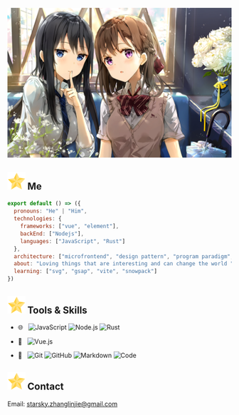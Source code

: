 ![01PNG](./BINARY/01.png)

## <img src="./svg/star.svg"/>  Me
                                                                                      
```js
export default () => ({
  pronouns: "He" | "Him",
  technologies: {
    frameworks: ["vue", "element"],
    backEnd: ["Nodejs"],
    languages: ["JavaScript", "Rust"]
  },
  architecture: ["microfrontend", "design pattern", "program paradigm", "algorithm"],
  about: "Loving things that are interesting and can change the world ",
  learning: ["svg", "gsap", "vite", "snowpack"]
})                                                                                                   
```
                                                                                                    
## <img src="./svg/star.svg"/>  Tools & Skills

- 🌐 &#160; 
![JavaScript](https://img.shields.io/badge/-JavaScript-333333?style=flat&logo=JavaScript)
![Node.js](https://img.shields.io/badge/-Node.js-333333?style=flat&logo=node.js)
![Rust](https://img.shields.io/badge/-Rust-333333?style=flat&logo=rust&logoColor=blue)

- 🚧 &#160;
![Vue.js](https://img.shields.io/badge/-VueJS-333333?style=flat&logo=Vue.js)

- 🔧 &#160;
![Git](https://img.shields.io/badge/-Git-333333?style=flat&logo=git)
![GitHub](https://img.shields.io/badge/-GitHub-333333?style=flat&logo=github)
![Markdown](https://img.shields.io/badge/-Markdown-333333?style=flat&logo=markdown)
![Code](https://img.shields.io/badge/-Code-333333?style=flat&logo=visualstudiocode&logoColor=blue)

## <img src="./svg/star.svg"/> Contact

Email: starsky.zhanglinjie@gmail.com
